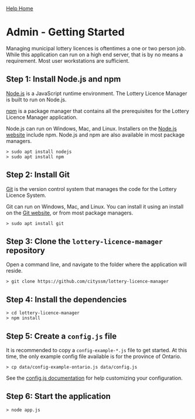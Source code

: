 [Help Home](readme.md)

# Admin - Getting Started

Managing municipal lottery licences is oftentimes a one or two person job.
While this application can run on a high end server, that is by no means a requirement.
Most user workstations are sufficient.


## Step 1: Install Node.js and npm

[Node.js](https://nodejs.org) is a JavaScript runtime environment.
The Lottery Licence Manager is built to run on Node.js.

[npm](https://www.npmjs.com/) is a package manager that contains all the prerequisites
for the Lottery Licence Manager application.

Node.js can run on Windows, Mac, and Linux.
Installers on the [Node.js website](https://nodejs.org) include npm.
Node.js and npm are also available in most package managers.

    > sudo apt install nodejs
    > sudo apt install npm


## Step 2: Install Git

[Git](https://git-scm.com/) is the version control system that manages the
code for the Lottery Licence System.

Git can run on Windows, Mac, and Linux.
You can install it using an install on the [Git website](https://git-scm.com/),
or from most package managers.

    > sudo apt install git


## Step 3: Clone the `lottery-licence-manager` repository

Open a command line, and navigate to the folder where the application will reside.

    > git clone https://github.com/cityssm/lottery-licence-manager


## Step 4: Install the dependencies

    > cd lottery-licence-manager
    > npm install


## Step 5: Create a `config.js` file

It is recommended to copy a  `config-example-*.js` file to get started.
At this time, the only example config file available is for the province of Ontario.

    > cp data/config-example-ontario.js data/config.js

See the [config.js documentation](admin-configJS.md) for help customizing
your configuration.


## Step 6: Start the application

    > node app.js
